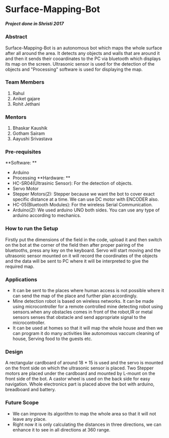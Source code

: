 # Surface-Mapping-Bot
##### Project done in Shristi 2017

### Abstract
Surface-Mapping-Bot is an autonomous bot which maps the whole surface after all around the area. It detects any objects and walls that are around it and then it sends their cooardinates to the PC via bluetooth which displays its map on the screen. Ultrasonic sensor is used for the detection of the objects and "Processing" software is used for displaying the map.

### Team Members
1. Rahul
2. Aniket gajare
3. Rohit Jethani

### Mentors
1. Bhaskar Kaushik
2. Gotham Sairam
3. Aayushi Srivastava

### Pre-requisites
**Software: ** 
 * Arduino
 * Processing
**Hardware: ** 
 * HC-SR04(Ultrasinic Sensor): For the detection of objects.
 * Servo Motor
 * Stepper Motors(2): Stepper because we want the bot to cover exact specific distance at a time. We can use DC motor with                           ENCODER also.
 * HC-05(Bluetooth Modules): For the wireless Serial Communication.
 * Arduino(2): We used arduino UNO both sides. You can use any type of arduino according to mechanics.
 
### How to run the Setup
Firstly put the dimensions of the field in the code, upload it and then switch on the bot at the corner of the field then after proper pairing of the bluetooths, press any key on the keyboard. Servo will start moving and the ultrasonic sensor mounted on it will record the coordinates of the objects and the data will be sent to PC where it will be interpreted to give the required map.

### Applications
* It can be sent to the places where human access is not possible where it can send the map of the place and further plan accordingly.
* Mine detection robot is based on wireless networks. It can be made using microcontroller for a remote controlled mine detecting robot using sensors.when any obstacles comes in front of the robot,IR or metal sensors senses that obstacle and send appropriate signal to the microcontroller.
* It can be used at homes so that it will map the whole house and then we can program it do many activities like autonomous vaccum cleaning of house, Serving food to the guests etc.

### Design
A rectangular cardboard of around 18 * 15 is used and the servo is mounted on the front side on which the ultrasonic sensor is placed. Two Stepper motors are placed under the cardboard and mounted by L-mount on the front side of the bot. A castor wheel is used on the back side for easy navigation. Whole electronics part is placed above the bot with arduino, breadboard and battery.

### Future Scope
* We can improve its algorithm to map the whole area so that it will not leave any place.
* Right now it is only calculating the distances in three directions, we can enhance it to see in all directions at 360 range.


